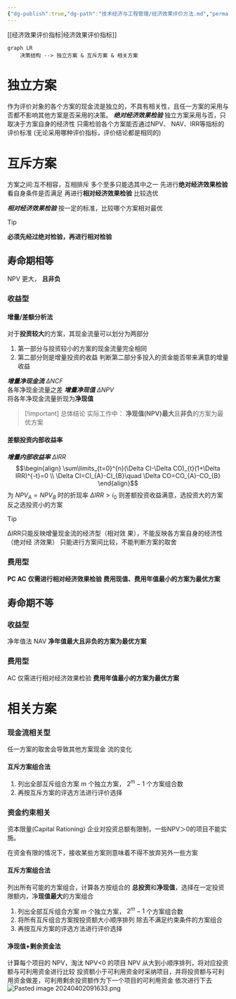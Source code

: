 ```yaml
---
{"dg-publish":true,"dg-path":"技术经济与工程管理/经济效果评价方法.md","permalink":"/技术经济与工程管理/经济效果评价方法/","noteIcon":"","created":"2024-04-16T13:01:27.456+08:00","updated":"2024-04-25T09:52:40.260+08:00"}
---
```


[[经济效果评价指标\|经济效果评价指标]]
```mermaid  
graph LR
	决策结构 --> 独立方案 & 互斥方案 & 相关方案
```
# 独立方案
作为评价对象的各个方案的现金流是独立的，不具有相关性，且任一方案的采用与否都不影响其他方案是否采用的决策。
***绝对经济效果检验***
独立方案采用与否，只取决于方案自身的经济性
	只需检验各个方案能否通过NPV、 NAV、IRR等指标的评价标准 (无论采用哪种评价指标，评价结论都是相同的)
# 互斥方案
方案之间:互不相容，互相排斥
多个至多只能选其中之一
先进行**绝对经济效果检验**
	看自身条件是否满足
再进行**相对经济效果检验**
	比较选优

***相对经济效果检验***
按一定的标准，比较哪个方案相对最优
>[!tip] 
**必须先经过绝对检验，再进行相对检验**
## 寿命期相等
NPV 更大， **且非负**
### 收益型
#### 增量/差额分析法
对于**投资较大**的方案，其现金流量可以划分为两部分
1. 第一部分与投资较小的方案的现金流量完全相同
2. 第二部分则是增量投资的收益
判断第二部分多投入的资金能否带来满意的增量收益

***增量净现金流***  $\Delta NCF$   
各年净现金流量之差
***增量净现值***   $\Delta NPV$   
将各年净现金流量折现为**净现值**

>[!important] 总体结论
>实际工作中：
>**净现值(NPV)最大**且**非负**的方案为最优方案
#### 差额投资内部收益率
***增量内部收益率***  $\Delta IRR$  
$$\begin{align}
\sum\limits_{t=0}^{n}(\Delta CI-\Delta CO)_{t}(1+\Delta IRR)^{-t}=0 \\
\Delta CI=CI_{A}-CI_{B}\quad \Delta CO=CO_{A}-CO_{B}
\end{align}$$
为 $NPV_{A}=NPV_{B}$ 时的折现率
$\Delta IRR>i_{0}$
则差额投资收益满意，选投资大的方案
反之选投资小的方案
>[!tip] 
>ΔIRR只能反映增量现金流的经济型（相对效 果），不能反映各方案自身的经济性（绝对经 济效果）
>只能进行方案间比较，不能判断方案的取舍
### 费用型
**PC AC** 
**仅需进行相对经济效果检验**
**费用现值、费用年值最小的方案为最优方案**
## 寿命期不等
### 收益型
净年值法 NAV
**净年值最大且非负的方案为最优方案**
### 费用型
AC 
仅需进行相对经济效果检验
**费用年值最小的方案为最优方案**
# 相关方案
### 现金流相关型
任一方案的取舍会导致其他方案现金 流的变化
#### 互斥方案组合法
1. 列出全部互斥组合方案 
$m$ 个独立方案， $2^{m}-1$ 个方案组合数
2. 再按互斥方案的评选方法进行评价选择

### 资金约束相关
资本限量(Capital Rationing) 企业对投资总额有限制，一些NPV＞0的项目不能实施。

在资金有限的情况下，接收某些方案则意味着不得不放弃另外一些方案

#### 互斥方案组合法
列出所有可能的方案组合，计算各方按组合的 **总投资**和**净现值**，选择在一定投资限额内，净**现值最大**的方案组合

1. 列出全部互斥组合方案 
$m$ 个独立方案， $2^{m}-1$ 个方案组合数
2. 将所有互斥组合方案按投资额大小顺序排列
除去不满足约束条件的方案组合
3. 再按互斥方案的评选方法进行评价选择

#### 净现值+剩余资金法
计算每个项目的 NPV，淘汰 NPV<0 的项目
NPV 从大到小顺序排列，将对应投资额与可利用资金进行比较
投资额小于可利用资金时采纳项目，并将投资额与可利用资金做差，可利用剩余投资额作为下一个项目的可利用资金
依次进行下去
![Pasted image 20240402091633.png](/img/user/%E5%8A%9F%E8%83%BD%E6%80%A7%E6%96%87%E4%BB%B6%E5%A4%B9/%E8%BD%BD%E5%85%A5%E7%9A%84%E5%AA%92%E4%BD%93%E8%B5%84%E6%BA%90/Pasted%20image%2020240402091633.png)